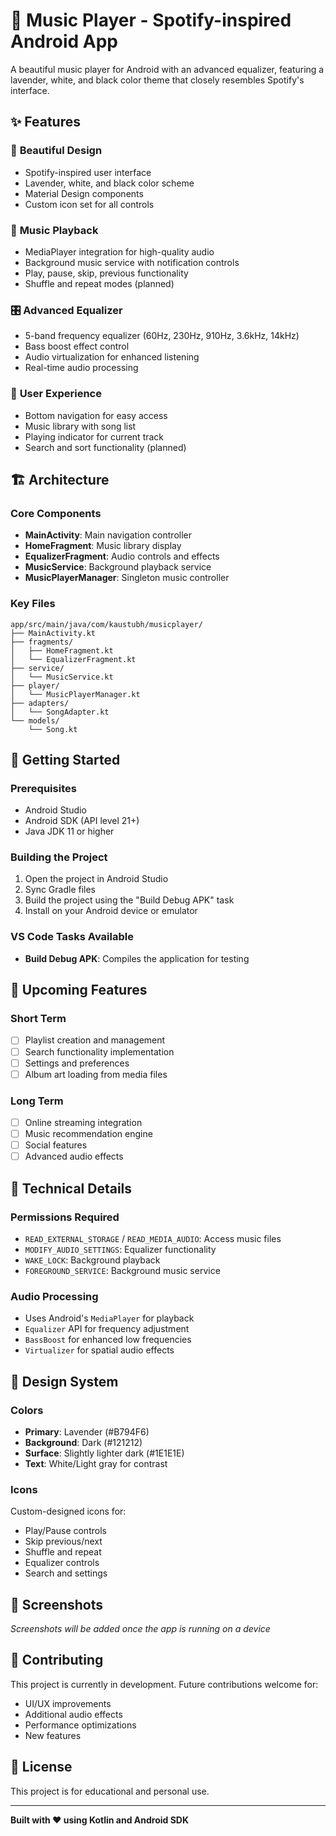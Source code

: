 # 🎵 Music Player - Spotify-inspired Android App

A beautiful music player for Android with an advanced equalizer, featuring a lavender, white, and black color theme that closely resembles Spotify's interface.

## ✨ Features

### 🎨 **Beautiful Design**
- Spotify-inspired user interface
- Lavender, white, and black color scheme
- Material Design components
- Custom icon set for all controls

### 🎵 **Music Playback**
- MediaPlayer integration for high-quality audio
- Background music service with notification controls
- Play, pause, skip, previous functionality
- Shuffle and repeat modes (planned)

### 🎛️ **Advanced Equalizer**
- 5-band frequency equalizer (60Hz, 230Hz, 910Hz, 3.6kHz, 14kHz)
- Bass boost effect control
- Audio virtualization for enhanced listening
- Real-time audio processing

### 📱 **User Experience**
- Bottom navigation for easy access
- Music library with song list
- Playing indicator for current track
- Search and sort functionality (planned)

## 🏗️ **Architecture**

### Core Components
- **MainActivity**: Main navigation controller
- **HomeFragment**: Music library display
- **EqualizerFragment**: Audio controls and effects
- **MusicService**: Background playback service
- **MusicPlayerManager**: Singleton music controller

### Key Files
```
app/src/main/java/com/kaustubh/musicplayer/
├── MainActivity.kt
├── fragments/
│   ├── HomeFragment.kt
│   └── EqualizerFragment.kt
├── service/
│   └── MusicService.kt
├── player/
│   └── MusicPlayerManager.kt
├── adapters/
│   └── SongAdapter.kt
└── models/
    └── Song.kt
```

## 🚀 **Getting Started**

### Prerequisites
- Android Studio
- Android SDK (API level 21+)
- Java JDK 11 or higher

### Building the Project
1. Open the project in Android Studio
2. Sync Gradle files
3. Build the project using the "Build Debug APK" task
4. Install on your Android device or emulator

### VS Code Tasks Available
- **Build Debug APK**: Compiles the application for testing

## 🎯 **Upcoming Features**

### Short Term
- [ ] Playlist creation and management
- [ ] Search functionality implementation
- [ ] Settings and preferences
- [ ] Album art loading from media files

### Long Term
- [ ] Online streaming integration
- [ ] Music recommendation engine
- [ ] Social features
- [ ] Advanced audio effects

## 🔧 **Technical Details**

### Permissions Required
- `READ_EXTERNAL_STORAGE` / `READ_MEDIA_AUDIO`: Access music files
- `MODIFY_AUDIO_SETTINGS`: Equalizer functionality
- `WAKE_LOCK`: Background playback
- `FOREGROUND_SERVICE`: Background music service

### Audio Processing
- Uses Android's `MediaPlayer` for playback
- `Equalizer` API for frequency adjustment
- `BassBoost` for enhanced low frequencies
- `Virtualizer` for spatial audio effects

## 🎨 **Design System**

### Colors
- **Primary**: Lavender (#B794F6)
- **Background**: Dark (#121212)
- **Surface**: Slightly lighter dark (#1E1E1E)
- **Text**: White/Light gray for contrast

### Icons
Custom-designed icons for:
- Play/Pause controls
- Skip previous/next
- Shuffle and repeat
- Equalizer controls
- Search and settings

## 📱 **Screenshots**

*Screenshots will be added once the app is running on a device*

## 🤝 **Contributing**

This project is currently in development. Future contributions welcome for:
- UI/UX improvements
- Additional audio effects
- Performance optimizations
- New features

## 📄 **License**

This project is for educational and personal use.

---

**Built with ❤️ using Kotlin and Android SDK**
